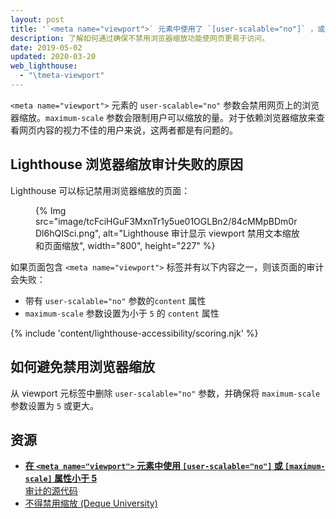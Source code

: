 ```yaml
---
layout: post
title: '`<meta name="viewport">` 元素中使用了 `[user-scalable="no"]` ，或者 `[maximum-scale]` 属性小于 `5`'
description: 了解如何通过确保不禁用浏览器缩放功能使网页更易于访问。
date: 2019-05-02
updated: 2020-03-20
web_lighthouse:
  - "\tmeta-viewport"
---
```


`<meta name="viewport">` 元素的 `user-scalable="no"` 参数会禁用网页上的浏览器缩放。`maximum-scale` 参数会限制用户可以缩放的量。对于依赖浏览器缩放来查看网页内容的视力不佳的用户来说，这两者都是有问题的。

## Lighthouse 浏览器缩放审计失败的原因

Lighthouse 可以标记禁用浏览器缩放的页面：

<figure>{% Img src="image/tcFciHGuF3MxnTr1y5ue01OGLBn2/84cMMpBDm0rDl6hQISci.png", alt="Lighthouse 审计显示 viewport 禁用文本缩放和页面缩放", width="800", height="227" %}</figure>

如果页面包含 `<meta name="viewport">` 标签并有以下内容之一，则该页面的审计会失败：

- 带有 `user-scalable="no"` 参数的`content` 属性
- `maximum-scale` 参数设置为小于 `5` 的 `content` 属性

{% include 'content/lighthouse-accessibility/scoring.njk' %}

## 如何避免禁用浏览器缩放

从 viewport 元标签中删除 `user-scalable="no"` 参数，并确保将 `maximum-scale` 参数设置为 `5` 或更大。

## 资源

- [**在 `<meta name="viewport">` 元素中使用 `[user-scalable="no"]` 或 `[maximum-scale]` 属性小于 5** <br> 审计的源代码](https://github.com/GoogleChrome/lighthouse/blob/master/lighthouse-core/audits/accessibility/meta-viewport.js)
- [不得禁用缩放 (Deque University)](https://dequeuniversity.com/rules/axe/3.3/meta-viewport)
